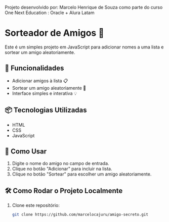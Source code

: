 Projeto desenvolvido por: Marcelo Henrique de Souza
como parte do curso One Next Education : Oracle + Alura Latam

# Sorteador de Amigos 🎉

Este é um simples projeto em JavaScript para adicionar nomes a uma lista e sortear um amigo aleatoriamente.

## 🚀 Funcionalidades

- Adicionar amigos à lista 📋
- Sortear um amigo aleatoriamente 🎲
- Interface simples e interativa 💡

## 📦 Tecnologias Utilizadas

- HTML
- CSS
- JavaScript 

## 🎯 Como Usar

1. Digite o nome do amigo no campo de entrada.
2. Clique no botão "Adicionar" para incluir na lista.
3. Clique no botão "Sortear" para escolher um amigo aleatoriamente.


## 🛠 Como Rodar o Projeto Localmente

1. Clone este repositório:
   ```bash
   git clone https://github.com/marcelocajuru/amigo-secreto.git


   







